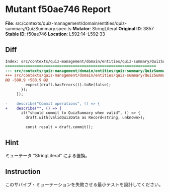 # Mutant f50ae746 Report

**File**: src/contexts/quiz-management/domain/entities/quiz-summary/QuizSummary.spec.ts
**Mutator**: StringLiteral
**Original ID**: 3857
**Stable ID**: f50ae746
**Location**: L592:14–L592:33

## Diff

```diff
Index: src/contexts/quiz-management/domain/entities/quiz-summary/QuizSummary.spec.ts
===================================================================
--- src/contexts/quiz-management/domain/entities/quiz-summary/QuizSummary.spec.ts	original
+++ src/contexts/quiz-management/domain/entities/quiz-summary/QuizSummary.spec.ts	mutated #3857
@@ -588,9 +588,9 @@
         expect(draft.hasErrors()).toBe(false);
       });
     });
 
-    describe("Commit operations", () => {
+    describe("", () => {
       it("should commit to QuizSummary when valid", () => {
         draft.with(validQuizData as Record<string, unknown>);
 
         const result = draft.commit();
```

## Hint

ミューテータ "StringLiteral" による置換。

## Instruction

このサバイブ・ミューテーションを失敗させる最小テストを設計してください。
